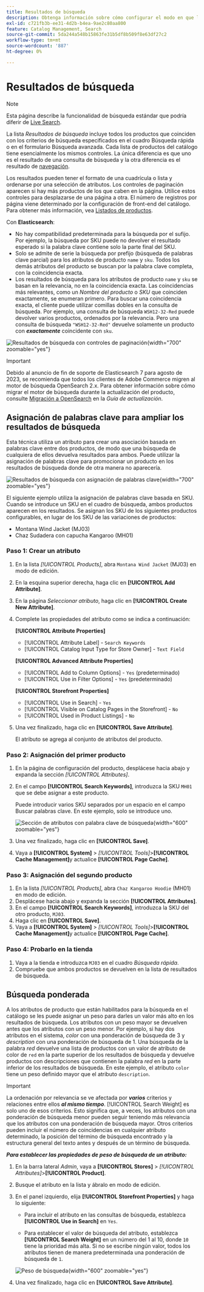 ```yaml
---
title: Resultados de búsqueda
description: Obtenga información sobre cómo configurar el modo en que los productos coinciden con los criterios de búsqueda introducidos en el cuadro Búsqueda rápida o en el formulario Búsqueda avanzada.
exl-id: c721fb3b-ee31-4d2b-b4ea-9ae2c80aa800
feature: Catalog Management, Search
source-git-commit: 5da244a548b15863fe31b5df8b509f8e63df27c2
workflow-type: tm+mt
source-wordcount: '887'
ht-degree: 0%

---
```


# Resultados de búsqueda

>[!NOTE]
>
>Esta página describe la funcionalidad de búsqueda estándar que podría diferir de [Live Search](https://experienceleague.adobe.com/docs/commerce/live-search/overview.html?lang=es).

La lista _Resultados de búsqueda_ incluye todos los productos que coinciden con los criterios de búsqueda especificados en el cuadro Búsqueda rápida o en el formulario Búsqueda avanzada. Cada lista de productos del catálogo tiene esencialmente los mismos controles. La única diferencia es que uno es el resultado de una consulta de búsqueda y la otra diferencia es el resultado de [navegación](navigation.md).

Los resultados pueden tener el formato de una cuadrícula o lista y ordenarse por una selección de atributos. Los controles de paginación aparecen si hay más productos de los que caben en la página. Utilice estos controles para desplazarse de una página a otra. El número de registros por página viene determinado por la configuración de front-end del catálogo. Para obtener más información, vea [Listados de productos](navigation-product-listings.md).

Con **Elasticsearch**:

- No hay compatibilidad predeterminada para la búsqueda por el sufijo. Por ejemplo, la búsqueda por SKU puede no devolver el resultado esperado si la palabra clave contiene solo la parte final del SKU.
- Solo se admite de serie la búsqueda por prefijo (búsqueda de palabras clave parcial) para los atributos de producto `name` y `sku`. Todos los demás atributos del producto se buscan por la palabra clave completa, con la coincidencia exacta.
- Los resultados de búsqueda para los atributos de producto `name` y `sku` se basan en la relevancia, no en la coincidencia exacta. Las coincidencias más relevantes, como un _Nombre del producto_ o _SKU_ que coinciden exactamente, se enumeran primero. Para buscar una coincidencia exacta, el cliente puede utilizar comillas dobles en la consulta de búsqueda. Por ejemplo, una consulta de búsqueda `WSH12-32-Red` puede devolver varios productos, ordenados por la relevancia. Pero una consulta de búsqueda `"WSH12-32-Red"` devuelve solamente un producto con **_exactamente_** coincidente con `sku`.

![Resultados de búsqueda con controles de paginación](./assets/storefront-search-results-shorts.png){width="700" zoomable="yes"}

>[!IMPORTANT]
>
>Debido al anuncio de fin de soporte de Elasticsearch 7 para agosto de 2023, se recomienda que todos los clientes de Adobe Commerce migren al motor de búsqueda OpenSearch 2.x. Para obtener información sobre cómo migrar el motor de búsqueda durante la actualización del producto, consulte [Migración a OpenSearch](https://experienceleague.adobe.com/docs/commerce-operations/upgrade-guide/prepare/opensearch-migration.html?lang=es) en la _Guía de actualización_.

## Asignación de palabras clave para ampliar los resultados de búsqueda

Esta técnica utiliza un atributo para crear una asociación basada en palabras clave entre dos productos, de modo que una búsqueda de cualquiera de ellos devuelva resultados para ambos. Puede utilizar la asignación de palabras clave para promocionar un producto en los resultados de búsqueda donde de otra manera no aparecería.

![Resultados de búsqueda con asignación de palabras clave](./assets/storefront-search-results-extended.png){width="700" zoomable="yes"}

El siguiente ejemplo utiliza la asignación de palabras clave basada en SKU. Cuando se introduce un SKU en el cuadro de búsqueda, ambos productos aparecen en los resultados. Se asignan los SKU de los siguientes productos configurables, en lugar de los SKU de las variaciones de productos:

- Montana Wind Jacket (MJ03)
- Chaz Sudadera con capucha Kangaroo (MH01)

### Paso 1: Crear un atributo

1. En la lista _[!UICONTROL Products]_, abra `Montana Wind Jacket` (MJ03) en modo de edición.
1. En la esquina superior derecha, haga clic en **[!UICONTROL Add Attribute]**.
1. En la página _Seleccionar atributo_, haga clic en **[!UICONTROL Create New Attribute]**.
1. Complete las propiedades del atributo como se indica a continuación:

   **[!UICONTROL Attribute Properties]**

   - [!UICONTROL Attribute Label] - `Search Keywords`
   - [!UICONTROL Catalog Input Type for Store Owner] - `Text Field`

   **[!UICONTROL Advanced Attribute Properties]**

   - [!UICONTROL Add to Column Options] - `Yes` (predeterminado)
   - [!UICONTROL Use in Filter Options] - `Yes` (predeterminado)

   **[!UICONTROL Storefront Properties]**

   - [!UICONTROL Use in Search] - `Yes`
   - [!UICONTROL Visible on Catalog Pages in the Storefront] - `No`
   - [!UICONTROL Used in Product Listings] - `No`

1. Una vez finalizado, haga clic en **[!UICONTROL Save Attribute]**.

   El atributo se agrega al conjunto de atributos del producto.

### Paso 2: Asignación del primer producto

1. En la página de configuración del producto, desplácese hacia abajo y expanda la sección _[!UICONTROL Attributes]_.
1. En el campo **[!UICONTROL Search Keywords]**, introduzca la SKU `MH01` que se debe asignar a este producto.

   Puede introducir varios SKU separados por un espacio en el campo Buscar palabras clave. En este ejemplo, solo se introduce uno.

   ![Sección de atributos con palabra clave de búsqueda](./assets/search-keywords-attribute.png){width="600" zoomable="yes"}

1. Una vez finalizado, haga clic en **[!UICONTROL Save]**.
1. Vaya a **[!UICONTROL System]** > _[!UICONTROL Tools]_>**[!UICONTROL Cache Management]**&#x200B;y actualice **[!UICONTROL Page Cache]**.

### Paso 3: Asignación del segundo producto

1. En la lista _[!UICONTROL Products]_, abra `Chaz Kangaroo Hoodie` (MH01) en modo de edición.
1. Desplácese hacia abajo y expanda la sección **[!UICONTROL Attributes]**.
1. En el campo **[!UICONTROL Search Keywords]**, introduzca la SKU del otro producto, `MJ03`.
1. Haga clic en **[!UICONTROL Save]**.
1. Vaya a **[!UICONTROL System]** > _[!UICONTROL Tools]_>**[!UICONTROL Cache Management]**&#x200B;y actualice **[!UICONTROL Page Cache]**.

### Paso 4: Probarlo en la tienda

1. Vaya a la tienda e introduzca `MJ03` en el cuadro _Búsqueda rápida_.
1. Compruebe que ambos productos se devuelven en la lista de resultados de búsqueda.

## Búsqueda ponderada

A los atributos de producto que están habilitados para la búsqueda en el catálogo se les puede asignar un peso para darles un valor más alto en los resultados de búsqueda. Los atributos con un peso mayor se devuelven antes que los atributos con un peso menor. Por ejemplo, si hay dos atributos en el sistema, _color_ con una ponderación de búsqueda de 3 y _description_ con una ponderación de búsqueda de 1. Una búsqueda de la palabra _red_ devuelve una lista de productos con un valor de atributo de color de `red` en la parte superior de los resultados de búsqueda y devuelve productos con descripciones que contienen la palabra _red_ en la parte inferior de los resultados de búsqueda. En este ejemplo, el atributo `color` tiene un peso definido mayor que el atributo `description`.

>[!IMPORTANT]
>
>La ordenación por relevancia se ve afectada por **_varios_** criterios y relaciones entre ellos **_al mismo tiempo_**. [!UICONTROL Search Weight] es solo uno de esos criterios. Esto significa que, a veces, los atributos con una ponderación de búsqueda menor pueden seguir teniendo más relevancia que los atributos con una ponderación de búsqueda mayor. Otros criterios pueden incluir el número de coincidencias en cualquier atributo determinado, la posición del término de búsqueda encontrado y la estructura general del texto antes y después de un término de búsqueda.

**_Para establecer las propiedades de peso de búsqueda de un atributo:_**

1. En la barra lateral _Admin_, vaya a **[!UICONTROL Stores]** > _[!UICONTROL Attributes]_>**[!UICONTROL Product]**.

1. Busque el atributo en la lista y ábralo en modo de edición.

1. En el panel izquierdo, elija **[!UICONTROL Storefront Properties]** y haga lo siguiente:

   - Para incluir el atributo en las consultas de búsqueda, establezca **[!UICONTROL Use in Search]** en `Yes`.

   - Para establecer el valor de búsqueda del atributo, establezca **[!UICONTROL Search Weight]** en un número del 1 al 10, donde `10` tiene la prioridad más alta. Si no se escribe ningún valor, todos los atributos tienen de manera predeterminada una ponderación de búsqueda de `1`.

   ![Peso de búsqueda](./assets/search-weight.png){width="600" zoomable="yes"}

1. Una vez finalizado, haga clic en **[!UICONTROL Save Attribute]**.
